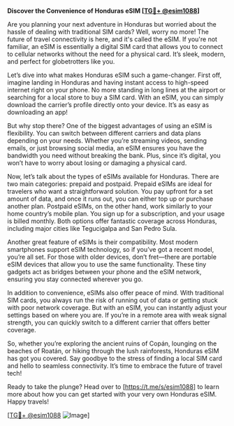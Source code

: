 **Discover the Convenience of Honduras eSIM [[TG💪+ @esim1088](https://t.me/s/esim1088)]**

Are you planning your next adventure in Honduras but worried about the hassle of dealing with traditional SIM cards? Well, worry no more! The future of travel connectivity is here, and it's called the eSIM. If you're not familiar, an eSIM is essentially a digital SIM card that allows you to connect to cellular networks without the need for a physical card. It’s sleek, modern, and perfect for globetrotters like you.

Let’s dive into what makes Honduras eSIM such a game-changer. First off, imagine landing in Honduras and having instant access to high-speed internet right on your phone. No more standing in long lines at the airport or searching for a local store to buy a SIM card. With an eSIM, you can simply download the carrier’s profile directly onto your device. It’s as easy as downloading an app!

But why stop there? One of the biggest advantages of using an eSIM is flexibility. You can switch between different carriers and data plans depending on your needs. Whether you’re streaming videos, sending emails, or just browsing social media, an eSIM ensures you have the bandwidth you need without breaking the bank. Plus, since it’s digital, you won’t have to worry about losing or damaging a physical card.

Now, let’s talk about the types of eSIMs available for Honduras. There are two main categories: prepaid and postpaid. Prepaid eSIMs are ideal for travelers who want a straightforward solution. You pay upfront for a set amount of data, and once it runs out, you can either top up or purchase another plan. Postpaid eSIMs, on the other hand, work similarly to your home country’s mobile plan. You sign up for a subscription, and your usage is billed monthly. Both options offer fantastic coverage across Honduras, including major cities like Tegucigalpa and San Pedro Sula.

Another great feature of eSIMs is their compatibility. Most modern smartphones support eSIM technology, so if you’ve got a recent model, you’re all set. For those with older devices, don’t fret—there are portable eSIM devices that allow you to use the same functionality. These tiny gadgets act as bridges between your phone and the eSIM network, ensuring you stay connected wherever you go.

In addition to convenience, eSIMs also offer peace of mind. With traditional SIM cards, you always run the risk of running out of data or getting stuck with poor network coverage. But with an eSIM, you can instantly adjust your settings based on where you are. If you’re in a remote area with weak signal strength, you can quickly switch to a different carrier that offers better coverage.

So, whether you’re exploring the ancient ruins of Copán, lounging on the beaches of Roatán, or hiking through the lush rainforests, Honduras eSIM has got you covered. Say goodbye to the stress of finding a local SIM card and hello to seamless connectivity. It’s time to embrace the future of travel tech!

Ready to take the plunge? Head over to [https://t.me/s/esim1088] to learn more about how you can get started with your very own Honduras eSIM. Happy travels! 

[[TG💪+ @esim1088](https://t.me/s/esim1088) ![Image](https://i.postimg.cc/Y0z9fWf4/image.png)]